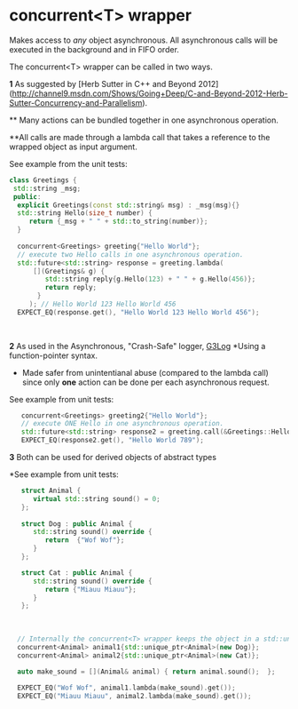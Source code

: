 concurrent\<T\> wrapper
=================================

Makes access to *any* object asynchronous. All asynchronous calls will be executed in the background and in FIFO order.

The concurrent\<T\> wrapper can be called in two ways. 

**1** As suggested by [Herb Sutter in C++ and Beyond 2012] (http://channel9.msdn.com/Shows/Going+Deep/C-and-Beyond-2012-Herb-Sutter-Concurrency-and-Parallelism). 

 ** Many actions can be bundled together in one asynchronous operation.
 
 **All calls are made through a lambda call that takes a reference to the wrapped object as input argument. 

See example from the unit tests:
```cpp
class Greetings {
 std::string _msg;
 public:
  explicit Greetings(const std::string& msg) : _msg(msg){}
  std::string Hello(size_t number) { 
     return {_msg + " " + std::to_string(number)};
  }
  
  concurrent<Greetings> greeting{"Hello World"};
  // execute two Hello calls in one asynchronous operation. 
  std::future<std::string> response = greeting.lambda( 
      [](Greetings& g) { 
         std::string reply{g.Hello(123) + " " + g.Hello(456)}; 
         return reply;
       }
     ); // Hello World 123 Hello World 456
  EXPECT_EQ(response.get(), "Hello World 123 Hello World 456");
  
  
```

**2** As used in the Asynchronous, "Crash-Safe" logger, [G3Log](https://bitbucket.org/KjellKod/g3log) 
*Using a function-pointer syntax. 
* Made safer from unintentianal abuse (compared to the lambda call) since only **one** action can be done per each asynchronous request.


See example from unit tests:
```cpp
   concurrent<Greetings> greeting2{"Hello World"};
   // execute ONE Hello in one asynchronous operation. 
   std::future<std::string> response2 = greeting.call(&Greetings::Hello, 789); 
   EXPECT_EQ(response2.get(), "Hello World 789");
```


**3** Both can be used for derived objects of abstract types
  
  
  *See example from unit tests:
```cpp
   struct Animal {
      virtual std::string sound() = 0;
   };
  
   struct Dog : public Animal {
      std::string sound() override {
         return  {"Wof Wof"};
      }
   };

   struct Cat : public Animal {
      std::string sound() override {
         return {"Miauu Miauu"};
      }
   };
   
   
 
  // Internally the concurrent<T> wrapper keeps the object in a std::unique_ptr<T>  
  concurrent<Animal> animal1{std::unique_ptr<Animal>(new Dog)};  
  concurrent<Animal> animal2{std::unique_ptr<Animal>(new Cat)};

  auto make_sound = [](Animal& animal) { return animal.sound();  };
   
  EXPECT_EQ("Wof Wof", animal1.lambda(make_sound).get());
  EXPECT_EQ("Miauu Miauu", animal2.lambda(make_sound).get());
  ```
